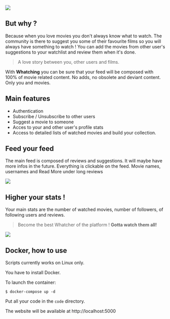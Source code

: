 ![](http://infinit8.io/illustrations/whatching/head.png)

## But why ?

Because when you love movies you don't always know what to watch. The community is there to suggest you some of their favourite films so you will always have something to watch ! You can add the movies from other user's suggestions to your watchlist and review them when it's done.

> A love story between you, other users and films.

With **Whatching** you can be sure that your feed will be composed with 100% of movie related content. No adds, no obsolete and deviant content. Only you and movies.

## Main features

+ Authentication
+ Subscribe / Unsubscribe to other users
+ Suggest a movie to someone
+ Acces to your and other user's profile stats
+ Access to detailed lists of watched movies and build your collection.

## Feed your feed

The main feed is composed of reviews and suggestions. It will maybe have more infos in the future. Everything is clickable on the feed. Movie names, usernames and Read More under long reviews

![](http://infinit8.io/illustrations/whatching/reviewinfeed.png)

## Higher your stats !

Your main stats are the number of watched movies, number of followers, of following users and reviews.

> Become the best Whatcher of the platform ! **Gotta watch them all!**

![](http://infinit8.io/illustrations/whatching/stats.png)


## Docker, how to use

Scripts currently works on Linux only.

You have to install Docker.

To launch the container:

    $ docker-compose up -d

Put all your code in the `code` directory.

The website will be available at http://localhost:5000

